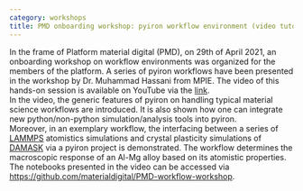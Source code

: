 ```yaml
---
category: workshops
title: PMD onboarding workshop: pyiron workflow environment (video tutorial)
---  
```

In the frame of Platform material digital (PMD), on 29th of April 2021, an onboarding workshop on workflow environments was organized for the members of the platform. A series of pyiron workflows have been presented in the workshop by Dr. Muhammad Hassani from MPIE. The video of this hands-on session is available on YouTube via the [link](https://youtu.be/xNkzZx5Be8c).    
In the video, the generic features of pyiron on handling typical material science workflows are introduced. It is also shown how one can integrate new python/non-python simulation/analysis tools into pyiron.  
Moreover, in an exemplary workflow, the interfacing between a series of [LAMMPS](https://lammps.org) atomistics simulations and crystal plasticity simulations of [DAMASK](https://damask.mpie.de/) via a pyiron project is demonstrated. The workflow determines the macroscopic response of an Al-Mg alloy based on its atomistic properties.  
The notebooks presented in the video can be accessed via https://github.com/materialdigital/PMD-workflow-workshop.  
